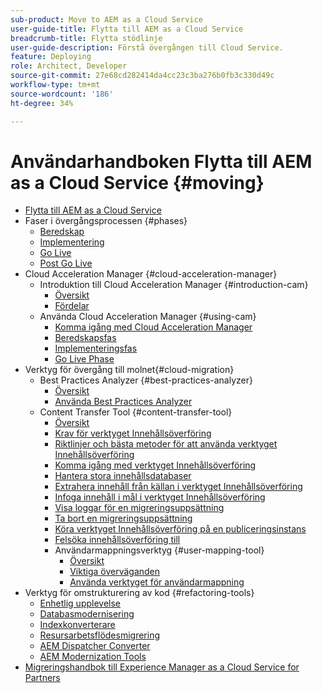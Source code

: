 ```yaml
---
sub-product: Move to AEM as a Cloud Service
user-guide-title: Flytta till AEM as a Cloud Service
breadcrumb-title: Flytta stödlinje
user-guide-description: Förstå övergången till Cloud Service.
feature: Deploying
role: Architect, Developer
source-git-commit: 27e68cd282414da4cc23c3ba276b0fb3c330d49c
workflow-type: tm+mt
source-wordcount: '186'
ht-degree: 34%

---
```



# Användarhandboken Flytta till AEM as a Cloud Service {#moving}

+ [Flytta till AEM as a Cloud Service](/help/move-to-cloud-service/home.md)
+ Faser i övergångsprocessen {#phases}
   + [Beredskap](/help/move-to-cloud-service/migration-readiness.md)
   + [Implementering](/help/move-to-cloud-service/migration-implementation.md)
   + [Go Live](/help/move-to-cloud-service/migration-go-live.md)
   + [Post Go Live](/help/move-to-cloud-service/migration-post-go-live.md)
+ Cloud Acceleration Manager {#cloud-acceleration-manager}
   + Introduktion till Cloud Acceleration Manager {#introduction-cam}
      + [Översikt](/help/move-to-cloud-service/cloud-acceleration-manager/introduction/overview-cam.md)
      + [Fördelar](/help/move-to-cloud-service/cloud-acceleration-manager/introduction/benefits-cam.md)
   + Använda Cloud Acceleration Manager {#using-cam}
      + [Komma igång med Cloud Acceleration Manager](/help/move-to-cloud-service/cloud-acceleration-manager/using-cam/getting-started-cam.md)
      + [Beredskapsfas](/help/move-to-cloud-service/cloud-acceleration-manager/using-cam/cam-readiness-phase.md)
      + [Implementeringsfas](/help/move-to-cloud-service/cloud-acceleration-manager/using-cam/cam-implementation-phase.md)
      + [Go Live Phase](/help/move-to-cloud-service/cloud-acceleration-manager/using-cam/cam-golive-phase.md)
+ Verktyg för övergång till molnet{#cloud-migration}
   + Best Practices Analyzer {#best-practices-analyzer}
      + [Översikt](/help/move-to-cloud-service/best-practices-analyzer/overview-best-practices-analyzer.md)
      + [Använda Best Practices Analyzer](/help/move-to-cloud-service/best-practices-analyzer/using-best-practices-analyzer.md)
   + Content Transfer Tool {#content-transfer-tool}
      + [Översikt](/help/move-to-cloud-service/content-transfer-tool/using-content-transfer-tool/overview-content-transfer-tool.md)
      + [Krav för verktyget Innehållsöverföring](/help/move-to-cloud-service/content-transfer-tool/using-content-transfer-tool/prerequisites-content-transfer-tool.md)
      + [Riktlinjer och bästa metoder för att använda verktyget Innehållsöverföring](/help/move-to-cloud-service/content-transfer-tool/using-content-transfer-tool/guidelines-best-practices-content-transfer-tool.md)
      + [Komma igång med verktyget Innehållsöverföring](/help/move-to-cloud-service/content-transfer-tool/using-content-transfer-tool/getting-started-content-transfer-tool.md)
      + [Hantera stora innehållsdatabaser](/help/move-to-cloud-service/content-transfer-tool/using-content-transfer-tool/handling-large-content-repositories.md)
      + [Extrahera innehåll från källan i verktyget Innehållsöverföring](/help/move-to-cloud-service/content-transfer-tool/using-content-transfer-tool/extracting-content.md)
      + [Infoga innehåll i mål i verktyget Innehållsöverföring](/help/move-to-cloud-service/content-transfer-tool/using-content-transfer-tool/ingesting-content.md)
      + [Visa loggar för en migreringsuppsättning](/help/move-to-cloud-service/content-transfer-tool/using-content-transfer-tool/viewing-logs.md)
      + [Ta bort en migreringsuppsättning](/help/move-to-cloud-service/content-transfer-tool/using-content-transfer-tool/deleting-migrationset.md)
      + [Köra verktyget Innehållsöverföring på en publiceringsinstans](/help/move-to-cloud-service/content-transfer-tool/using-content-transfer-tool/running-content-transfer-tool-publish-instance.md)
      + [Felsöka innehållsöverföring till](/help/move-to-cloud-service/content-transfer-tool/using-content-transfer-tool/troubleshooting-content-transfer-tool.md)
      + Användarmappningsverktyg {#user-mapping-tool}
         + [Översikt](/help/move-to-cloud-service/content-transfer-tool/user-mapping-tool/overview-user-mapping-tool.md)
         + [Viktiga överväganden](/help/move-to-cloud-service/content-transfer-tool/user-mapping-tool/considerations-user-mapping-tool.md)
         + [Använda verktyget för användarmappning](/help/move-to-cloud-service/content-transfer-tool/user-mapping-tool/using-user-mapping-tool.md)
+ Verktyg för omstrukturering av kod {#refactoring-tools}
   + [Enhetlig upplevelse](/help/move-to-cloud-service/unified-experience.md)
   + [Databasmodernisering](/help/move-to-cloud-service/refactoring-tools/repo-modernizer.md)
   + [Indexkonverterare](/help/move-to-cloud-service/refactoring-tools/index-converter.md)
   + [Resursarbetsflödesmigrering](/help/move-to-cloud-service/moving-to-aem-assets/asset-workflow-migration-tool.md)
   + [AEM Dispatcher Converter](/help/move-to-cloud-service/refactoring-tools/dispatcher-transformation-utility-tools.md)
   + [AEM Modernization Tools](/help/move-to-cloud-service/refactoring-tools/aem-modernization-tools.md)
+ [Migreringshandbok till Experience Manager as a Cloud Service for Partners](/help/move-to-cloud-service/getting-started.md)
